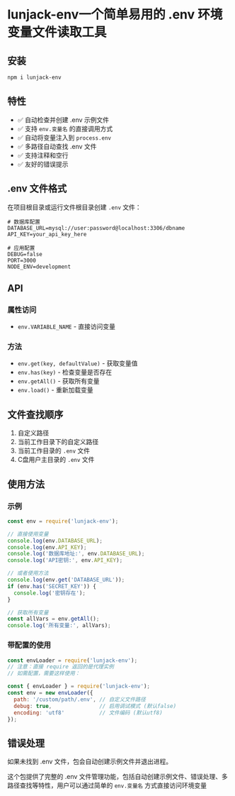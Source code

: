 # lunjack-env一个简单易用的 .env 环境变量文件读取工具

## 安装

```bash
npm i lunjack-env
```

## 特性

- ✅ 自动检查并创建 .env 示例文件
- ✅ 支持 `env.变量名` 的直接调用方式
- ✅ 自动将变量注入到 `process.env`
- ✅ 多路径自动查找 .env 文件
- ✅ 支持注释和空行
- ✅ 友好的错误提示

## .env 文件格式

在项目根目录或运行文件根目录创建 `.env` 文件：

```env
# 数据库配置
DATABASE_URL=mysql://user:password@localhost:3306/dbname
API_KEY=your_api_key_here

# 应用配置
DEBUG=false
PORT=3000
NODE_ENV=development
```

## API

### 属性访问
- `env.VARIABLE_NAME` - 直接访问变量

### 方法
- `env.get(key, defaultValue)` - 获取变量值
- `env.has(key)` - 检查变量是否存在
- `env.getAll()` - 获取所有变量
- `env.load()` - 重新加载变量

## 文件查找顺序
1. 自定义路径
2. 当前工作目录下的自定义路径
3. 当前工作目录的 `.env` 文件
4. C盘用户主目录的 `.env` 文件

## 使用方法

### 示例

```javascript
const env = require('lunjack-env');

// 直接使用变量
console.log(env.DATABASE_URL);
console.log(env.API_KEY);
console.log('数据库地址:', env.DATABASE_URL);
console.log('API密钥:', env.API_KEY);

// 或者使用方法
console.log(env.get('DATABASE_URL'));
if (env.has('SECRET_KEY')) {
  console.log('密钥存在');
}

// 获取所有变量
const allVars = env.getAll();
console.log('所有变量:', allVars);
```

### 带配置的使用

```javascript
const envLoader = require('lunjack-env');
// 注意：直接 require 返回的是代理实例
// 如需配置，需要这样使用：

const { envLoader } = require('lunjack-env');
const env = new envLoader({
  path: '/custom/path/.env', // 自定义文件路径
  debug: true,               // 启用调试模式 (默认false)
  encoding: 'utf8'           // 文件编码 (默认utf8)
});
```

## 错误处理
如果未找到 .env 文件，包会自动创建示例文件并退出进程。

这个包提供了完整的 .env 文件管理功能，包括自动创建示例文件、错误处理、多路径查找等特性，用户可以通过简单的 `env.变量名` 方式直接访问环境变量